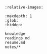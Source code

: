 ```{include} ../README.md
:relative-images:
```

```{toctree}
:maxdepth: 1
:glob:
:hidden:

knowledge
readings.md
resume.md
notes/*

```
